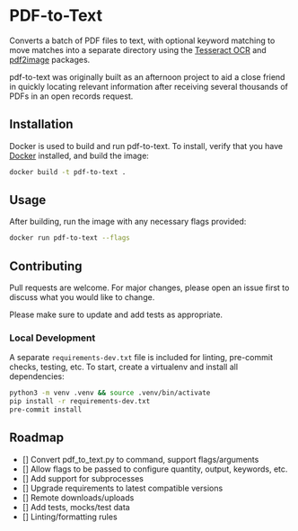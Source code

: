 # PDF-to-Text

Converts a batch of PDF files to text, with optional keyword matching to move matches into a separate directory using the [Tesseract OCR](https://github.com/tesseract-ocr/tesseract) and [pdf2image](https://github.com/Belval/pdf2image) packages.

pdf-to-text was originally built as an afternoon project to aid a close friend in quickly locating relevant information after receiving several thousands of PDFs in an open records request.

## Installation

Docker is used to build and run pdf-to-text. To install, verify that you have [Docker](https://www.docker.com) installed, and build the image:

```sh
docker build -t pdf-to-text .
```

## Usage

After building, run the image with any necessary flags provided:

```sh
docker run pdf-to-text --flags
```

## Contributing

Pull requests are welcome. For major changes, please open an issue first to discuss what you would like to change.

Please make sure to update and add tests as appropriate.

### Local Development

A separate `requirements-dev.txt` file is included for linting, pre-commit checks, testing, etc. To start, create a virtualenv and install all dependencies:

```sh
python3 -m venv .venv && source .venv/bin/activate
pip install -r requirements-dev.txt
pre-commit install
```

## Roadmap

- [] Convert pdf_to_text.py to command, support flags/arguments
- [] Allow flags to be passed to configure quantity, output, keywords, etc.
- [] Add support for subprocesses
- [] Upgrade requirements to latest compatible versions
- [] Remote downloads/uploads
- [] Add tests, mocks/test data
- [] Linting/formatting rules
